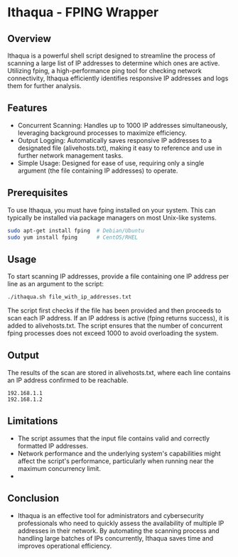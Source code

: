 # Ithaqua - FPING Wrapper

## Overview
Ithaqua is a powerful shell script designed to streamline the process of scanning a large list of IP addresses to determine which ones are active. Utilizing fping, a high-performance ping tool for checking network connectivity, Ithaqua efficiently identifies responsive IP addresses and logs them for further analysis.

## Features
- Concurrent Scanning: Handles up to 1000 IP addresses simultaneously, leveraging background processes to maximize efficiency.
- Output Logging: Automatically saves responsive IP addresses to a designated file (alivehosts.txt), making it easy to reference and use in further network management tasks.
- Simple Usage: Designed for ease of use, requiring only a single argument (the file containing IP addresses) to operate.


## Prerequisites
To use Ithaqua, you must have fping installed on your system. This can typically be installed via package managers on most Unix-like systems.

```bash
sudo apt-get install fping  # Debian/Ubuntu
sudo yum install fping      # CentOS/RHEL
```
## Usage
To start scanning IP addresses, provide a file containing one IP address per line as an argument to the script:

```bash
./ithaqua.sh file_with_ip_addresses.txt
```

The script first checks if the file has been provided and then proceeds to scan each IP address. If an IP address is active (fping returns success), it is added to alivehosts.txt. The script ensures that the number of concurrent fping processes does not exceed 1000 to avoid overloading the system.

## Output
The results of the scan are stored in alivehosts.txt, where each line contains an IP address confirmed to be reachable.

```
192.168.1.1
192.168.1.2
```

## Limitations
- The script assumes that the input file contains valid and correctly formatted IP addresses.
- Network performance and the underlying system's capabilities might affect the script's performance, particularly when running near the maximum concurrency limit.
- 
## Conclusion
- Ithaqua is an effective tool for administrators and cybersecurity professionals who need to quickly assess the availability of multiple IP addresses in their network. By automating the scanning process and handling large batches of IPs concurrently, Ithaqua saves time and improves operational efficiency.


